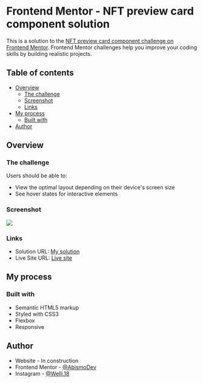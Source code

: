 # Frontend Mentor - NFT preview card component solution

This is a solution to the [NFT preview card component challenge on Frontend Mentor](https://www.frontendmentor.io/challenges/nft-preview-card-component-SbdUL_w0U). Frontend Mentor challenges help you improve your coding skills by building realistic projects. 

## Table of contents

- [Overview](#overview)
  - [The challenge](#the-challenge)
  - [Screenshot](#screenshot)
  - [Links](#links)
- [My process](#my-process)
  - [Built with](#built-with)
- [Author](#author)

## Overview

### The challenge

Users should be able to:

- View the optimal layout depending on their device's screen size
- See hover states for interactive elements

### Screenshot

![](./screenshot.jpg)

### Links

- Solution URL: [My solution](https://www.frontendmentor.io/solutions/nft-card-component-responsive-5O5AgHG59b)
- Live Site URL: [Live site](https://nft-card-component-abismodev.vercel.app/s)

## My process

### Built with

- Semantic HTML5 markup
- Styled with CSS3
- Flexbox
- Responsive

## Author

- Website - In construction
- Frontend Mentor - [@AbismoDev](https://www.frontendmentor.io/profile/AbismoDev)
- Instagram - [@Welli.18](https://www.instagram.com/welli.18)